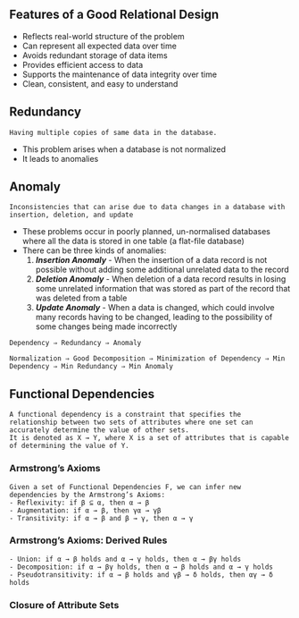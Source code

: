 ## Features of a Good Relational Design
- Reflects real-world structure of the problem 
- Can represent all expected data over time 
- Avoids redundant storage of data items 
- Provides efficient access to data 
- Supports the maintenance of data integrity over time 
- Clean, consistent, and easy to understand


## Redundancy
    Having multiple copies of same data in the database.

- This problem arises when a database is not normalized
- It leads to anomalies


## Anomaly
    Inconsistencies that can arise due to data changes in a database with insertion, deletion, and update
    
- These problems occur in poorly planned, un-normalised databases where all the data is stored in one table (a flat-file database)
- There can be three kinds of anomalies:
  1. **_Insertion Anomaly_** - When the insertion of a data record is not possible without adding some additional unrelated data to the record
  2. **_Deletion Anomaly_** - When deletion of a data record results in losing some unrelated information that was stored as part of the record that was deleted from a table
  3. **_Update Anomaly_** - When a data is changed, which could involve many records having to be changed, leading to the possibility of some changes being made incorrectly


`Dependency ⇒ Redundancy ⇒ Anomaly`

`Normalization ⇒ Good Decomposition ⇒ Minimization of Dependency ⇒ Min Dependency ⇒ Min Redundancy ⇒ Min Anomaly`


## Functional Dependencies 
    A functional dependency is a constraint that specifies the relationship between two sets of attributes where one set can accurately determine the value of other sets. 
    It is denoted as X → Y, where X is a set of attributes that is capable of determining the value of Y.

### Armstrong’s Axioms

    Given a set of Functional Dependencies F, we can infer new dependencies by the Armstrong’s Axioms: 
    - Reflexivity: if β ⊆ α, then α → β 
    - Augmentation: if α → β, then γα → γβ
    - Transitivity: if α → β and β → γ, then α → γ
    
### Armstrong’s Axioms: Derived Rules

    - Union: if α → β holds and α → γ holds, then α → βγ holds 
    - Decomposition: if α → βγ holds, then α → β holds and α → γ holds
    - Pseudotransitivity: if α → β holds and γβ → δ holds, then αγ → δ holds

### Closure of Attribute Sets

          
